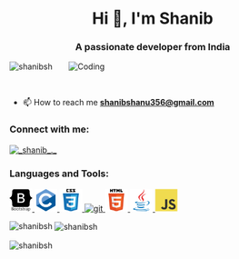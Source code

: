 <h1 align="center">Hi 👋, I'm Shanib</h1>
<h3 align="center">A passionate developer from India</h3>
<img align="right" alt="Coding" width="400" src="[https://ideogram.ai/api/images/direct/Oa1abLh5TuiBD520o9NQRA](https://ideogram.ai/api/images/direct/VorGiC7iTnqwFlNPICW7pg)">

<p align="left"> <img src="https://komarev.com/ghpvc/?username=shanibsh&label=Profile%20views&color=0e75b6&style=flat" alt="shanibsh" /> </p>

<p align="left"> <a href="https://twitter.com/" target="blank"><img src="https://img.shields.io/twitter/follow/?logo=twitter&style=for-the-badge" alt="" /></a> </p>

- 📫 How to reach me **shanibshanu356@gmail.com**

<h3 align="left">Connect with me:</h3>
<p align="left">
<a href="https://instagram.com/_shanib_._" target="blank"><img align="center" src="https://raw.githubusercontent.com/rahuldkjain/github-profile-readme-generator/master/src/images/icons/Social/instagram.svg" alt="_shanib_._" height="30" width="40" /></a>
</p>

<h3 align="left">Languages and Tools:</h3>
<p align="left"> <a href="https://getbootstrap.com" target="_blank" rel="noreferrer"> <img src="https://raw.githubusercontent.com/devicons/devicon/master/icons/bootstrap/bootstrap-plain-wordmark.svg" alt="bootstrap" width="40" height="40"/> </a> <a href="https://www.cprogramming.com/" target="_blank" rel="noreferrer"> <img src="https://raw.githubusercontent.com/devicons/devicon/master/icons/c/c-original.svg" alt="c" width="40" height="40"/> </a> <a href="https://www.w3schools.com/css/" target="_blank" rel="noreferrer"> <img src="https://raw.githubusercontent.com/devicons/devicon/master/icons/css3/css3-original-wordmark.svg" alt="css3" width="40" height="40"/> </a> <a href="https://git-scm.com/" target="_blank" rel="noreferrer"> <img src="https://www.vectorlogo.zone/logos/git-scm/git-scm-icon.svg" alt="git" width="40" height="40"/> </a> <a href="https://www.w3.org/html/" target="_blank" rel="noreferrer"> <img src="https://raw.githubusercontent.com/devicons/devicon/master/icons/html5/html5-original-wordmark.svg" alt="html5" width="40" height="40"/> </a> <a href="https://www.java.com" target="_blank" rel="noreferrer"> <img src="https://raw.githubusercontent.com/devicons/devicon/master/icons/java/java-original.svg" alt="java" width="40" height="40"/> </a> <a href="https://developer.mozilla.org/en-US/docs/Web/JavaScript" target="_blank" rel="noreferrer"> <img src="https://raw.githubusercontent.com/devicons/devicon/master/icons/javascript/javascript-original.svg" alt="javascript" width="40" height="40"/> </a> </p>

<p><img align="left" src="https://github-readme-stats.vercel.app/api/top-langs?username=shanibsh&show_icons=true&locale=en&layout=compact" alt="shanibsh" /></p>

<p>&nbsp;<img align="center" src="https://github-readme-stats.vercel.app/api?username=shanibsh&show_icons=true&locale=en" alt="shanibsh" /></p>

<p><img align="center" src="https://github-readme-streak-stats.herokuapp.com/?user=shanibsh&" alt="shanibsh" /></p>
